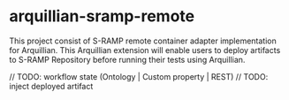 arquillian-sramp-remote
=======================

This project consist of S-RAMP remote container adapter implementation for Arquillian. This Arquillian extension will enable users to deploy artifacts to S-RAMP Repository before running their tests using Arquillian.


// TODO: workflow state (Ontology | Custom property | REST)
// TODO: inject deployed artifact